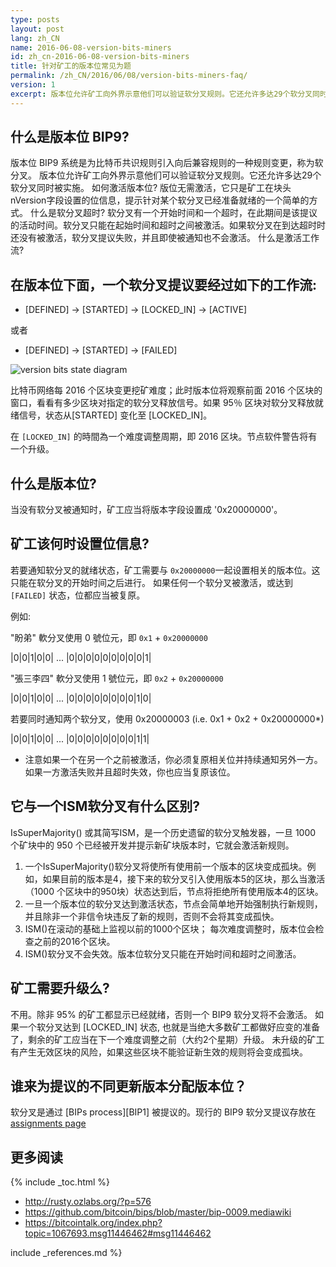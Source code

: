 ```yaml
---
type: posts
layout: post
lang: zh_CN
name: 2016-06-08-version-bits-miners
id: zh_cn-2016-06-08-version-bits-miners
title: 针对矿工的版本位常见为题
permalink: /zh_CN/2016/06/08/version-bits-miners-faq/
version: 1
excerpt: 版本位允许矿工向外界示意他们可以验证软分叉规则。它还允许多达29个软分叉同时被实施。
---
```


## 什么是版本位 BIP9?

版本位 BIP9 系统是为比特币共识规则引入向后兼容规则的一种规则变更，称为软分叉。
版本位允许矿工向外界示意他们可以验证软分叉规则。它还允许多达29个软分叉同时被实施。
如何激活版本位?
版位无需激活，它只是矿工在块头nVersion字段设置的位信息，提示针对某个软分叉已经准备就绪的一个简单的方式。
什么是软分叉超时?
软分叉有一个开始时间和一个超时，在此期间是该提议的活动时间。软分叉只能在起始时间和超时之间被激活。如果软分叉在到达超时时还没有被激活，软分叉提议失败，并且即使被通知也不会激活。
什么是激活工作流?

## 在版本位下面，一个软分叉提议要经过如下的工作流:

-	[DEFINED] -> [STARTED] -> [LOCKED_IN] -> [ACTIVE]

或者

-	[DEFINED] -> [STARTED] -> [FAILED]

![version bits state diagram](https://raw.githubusercontent.com/bitcoin/bips/master/bip-0009/states.png)

比特币网络每 2016 个区块变更挖矿难度；此时版本位将观察前面 2016 个区块的窗口，看看有多少区块对指定的软分叉释放信号。如果 95％ 区块对软分叉释放就绪信号，状态从[STARTED] 变化至 [LOCKED_IN]。

在 `[LOCKED_IN]` 的時間為一个难度调整周期，即 2016 区块。节点软件警告将有一个升级。

## 什么是版本位?

当没有软分叉被通知时，矿工应当将版本字段设置成 '0x20000000'。

## 矿工该何时设置位信息?

若要通知软分叉的就绪状态，矿工需要与 `0x20000000`一起设置相关的版本位。这只能在软分叉的开始时间之后进行。
如果任何一个软分叉被激活，或达到 `[FAILED]` 状态，位都应当被复原。

例如:

"盼弟" 軟分叉使用 0 號位元，即 `0x1` + `0x20000000`

|0|0|1|0|0| ... |0|0|0|0|0|0|0|0|0|1|

"張三李四" 軟分叉使用 1 號位元，即 `0x2` + `0x20000000`

|0|0|1|0|0| ... |0|0|0|0|0|0|0|0|1|0|

若要同时通知两个软分叉，使用 0x20000003 (i.e. 0x1 + 0x2 + 0x20000000*)

|0|0|1|0|0| ... |0|0|0|0|0|0|0|0|1|1|

*	注意如果一个在另一个之前被激活，你必须复原相关位并持续通知另外一方。如果一方激活失败并且超时失效，你也应当复原该位。

## 它与一个ISM软分叉有什么区别?

IsSuperMajority() 或其简写ISM，是一个历史遗留的软分叉触发器，一旦 1000 个矿块中的 950 个已经被开发并提示新矿块版本时，它就会激活新规则。

1.	一个IsSuperMajority()软分叉将使所有使用前一个版本的区块变成孤块。例如，如果目前的版本是4，接下来的软分叉引入使用版本5的区块，那么当激活（1000 个区块中的950块）状态达到后，节点将拒绝所有使用版本4的区块。
2.	一旦一个版本位的软分叉达到激活状态，节点会简单地开始强制执行新规则，并且除非一个非信令块违反了新的规则，否则不会将其变成孤快。
3.	ISM()在滚动的基础上监视以前的1000个区块； 每次难度调整时，版本位会检查之前的2016个区块。
4.	ISM()软分叉不会失效。版本位软分叉只能在开始时间和超时之间激活。

## 矿工需要升级么?

不用。除非 95% 的矿工都显示已经就绪，否则一个 BIP9 软分叉将不会激活。 如果一个软分叉达到 [LOCKED_IN] 状态, 也就是当绝大多数矿工都做好应变的准备了，剩余的矿工应当在下一个难度调整之前（大约2个星期）升级。
未升级的矿工有产生无效区块的风险，如果这些区块不能验证新生效的规则将会变成孤块。

## 谁来为提议的不同更新版本分配版本位？

软分叉是通过 [BIPs process][BIP1] 被提议的。现行的 BIP9 软分叉提议存放在 [assignments page](https://github.com/bitcoin/bips/blob/master/bip-0009.mediawiki#deployments)

## 更多阅读


{% include _toc.html %}

- <http://rusty.ozlabs.org/?p=576>
- <https://github.com/bitcoin/bips/blob/master/bip-0009.mediawiki>
- <https://bitcointalk.org/index.php?topic=1067693.msg11446462#msg11446462>

include _references.md %}
